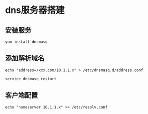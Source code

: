# dns服务器搭建

## 安装服务
```
yum install dnsmasq
```

## 添加解析域名

```
echo "address=/xxx.com/10.1.1.x" > /etc/dnsmasq.d/address.conf

service dnsmasq restart
```

## 客户端配置
```
echo "nameserver 10.1.1.x" >> /etc/resolv.conf
```
